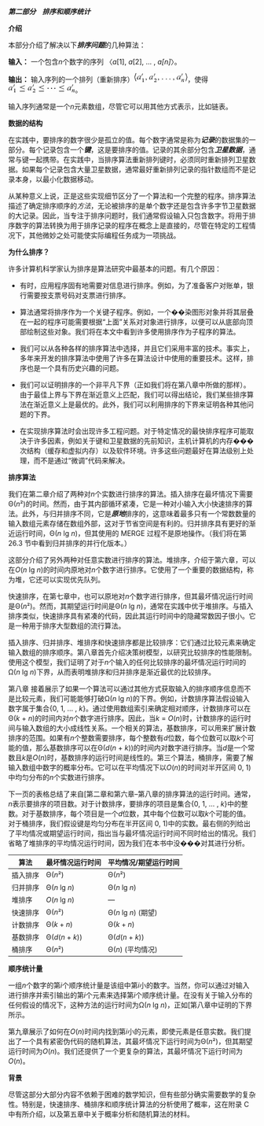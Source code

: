 ***第二部分    排序和顺序统计***

**介绍**

本部分介绍了解决以下***排序问题***的几种算法：

**输入：** 一个包含*n*个数字的序列 〈*a*[1], *a*[2], … , *a[n]*〉。

**输出：** 输入序列的一个排列（重新排序）![art](img/Art_P297a.jpg)，使得![art](img/Art_P297b.jpg)。

输入序列通常是一个*n*元素数组，尽管它可以用其他方式表示，比如链表。

**数据的结构**

在实践中，要排序的数字很少是孤立的值。每个数字通常是称为***记录***的数据集的一部分。每个记录包含一个***键***，这是要排序的值。记录的其余部分包含***卫星数据***，通常与键一起携带。在实践中，当排序算法重新排列键时，必须同时重新排列卫星数据。如果每个记录包含大量卫星数据，通常最好重新排列记录的指针数组而不是记录本身，以最小化数据移动。

从某种意义上说，正是这些实现细节区分了一个算法和一个完整的程序。排序算法描述了确定排序顺序的*方法*，无论被排序的是单个数字还是包含许多字节卫星数据的大记录。因此，当专注于排序问题时，我们通常假设输入只包含数字。将用于排序数字的算法转换为用于排序记录的程序在概念上是直接的，尽管在特定的工程情况下，其他微妙之处可能使实际编程任务成为一项挑战。

**为什么排序？**

许多计算机科学家认为排序是算法研究中最基本的问题。有几个原因：

+   有时，应用程序固有地需要对信息进行排序。例如，为了准备客户对账单，银行需要按支票号码对支票进行排序。

+   算法通常将排序作为一个关键子程序。例如，一个��染图形对象并将其层叠在一起的程序可能需要根据“上面”关系对对象进行排序，以便可以从底部向顶部绘制这些对象。我们将在本文中看到许多使用排序作为子程序的算法。

+   我们可以从各种各样的排序算法中选择，并且它们采用丰富的技术。事实上，多年来开发的排序算法中使用了许多在算法设计中使用的重要技术。这样，排序也是一个具有历史兴趣的问题。

+   我们可以证明排序的一个非平凡下界（正如我们将在第八章中所做的那样）。由于最佳上界与下界在渐近意义上匹配，我们可以得出结论，我们某些排序算法在渐近意义上是最优的。此外，我们可以利用排序的下界来证明各种其他问题的下界。

+   在实现排序算法时会出现许多工程问题。对于特定情况的最快排序程序可能取决于许多因素，例如关于键和卫星数据的先前知识，主机计算机的内存���次结构（缓存和虚拟内存）以及软件环境。许多这些问题最好在算法级别上处理，而不是通过“微调”代码来解决。

**排序算法**

我们在第二章介绍了两种对*n*个实数进行排序的算法。插入排序在最坏情况下需要Θ(*n*²)的时间。然而，由于其内部循环紧凑，它是一种对小输入大小快速排序的算法。此外，与归并排序不同，它是***原地***排序的，这意味着最多只有一个常数数量的输入数组元素存储在数组外部，这对于节省空间是有利的。归并排序具有更好的渐近运行时间，Θ(*n* lg *n*)，但其使用的 MERGE 过程不是原地操作。（我们将在第 26.3 节中看到归并排序的并行化版本。）

这部分介绍了另外两种对任意实数进行排序的算法。堆排序，介绍于第六章，可以在*O*(*n* lg *n*)的时间内原地对*n*个数字进行排序。它使用了一个重要的数据结构，称为堆，它还可以实现优先队列。

快速排序，在第七章中，也可以原地对*n*个数字进行排序，但其最坏情况运行时间是Θ(*n*²)。然而，其期望运行时间是Θ(*n* lg *n*)，通常在实践中优于堆排序。与插入排序类似，快速排序具有紧凑的代码，因此其运行时间中的隐藏常数因子很小。它是一种用于排序大型数组的流行算法。

插入排序、归并排序、堆排序和快速排序都是比较排序：它们通过比较元素来确定输入数组的排序顺序。第八章首先介绍决策树模型，以研究比较排序的性能限制。使用这个模型，我们证明了对于*n*个输入的任何比较排序的最坏情况运行时间的Ω(*n* lg *n*)下界，从而表明堆排序和归并排序是渐近最优的比较排序。

第八章 接着展示了如果一个算法可以通过其他方式获取输入的排序顺序信息而不是比较元素，我们可能能够打破Ω(*n* lg *n*)的下界。例如，计数排序算法假设输入数字属于集合{0, 1, … , *k*}。通过使用数组索引来确定相对顺序，计数排序可以在Θ(*k* + *n*)的时间内对*n*个数字进行排序。因此，当*k* = *O*(*n*)时，计数排序的运行时间与输入数组的大小成线性关系。一个相关的算法，基数排序，可以用来扩展计数排序的范围。如果有*n*个整数需要排序，每个整数有*d*位数，每个位数可以取*k*个可能的值，那么基数排序可以在Θ(*d*(*n* + *k*))的时间内对数字进行排序。当*d*是一个常数且*k*是*O*(*n*)时，基数排序的运行时间是线性的。第三个算法，桶排序，需要了解输入数组中数字的概率分布。它可以在平均情况下以*O*(*n*)的时间对半开区间 0, 1)中均匀分布的*n*个实数进行排序。

下一页的表格总结了来自[第二章和第六章–第八章的排序算法的运行时间。通常，*n*表示要排序的项目数。对于计数排序，要排序的项目是集合{0, 1, … , *k*}中的整数。对于基数排序，每个项目是一个*d*位数，其中每个位数可以取*k*个可能的值。对于桶排序，我们假设键是均匀分布在半开区间 0, 1)中的实数。最右侧的列给出了平均情况或期望运行时间，指出当与最坏情况运行时间不同时给出的情况。我们省略了堆排序的平均情况运行时间，因为我们在本书中没���对其进行分析。

| 算法 | 最坏情况运行时间 | 平均情况/期望运行时间 |
| --- | --- | --- |
| 插入排序 | Θ(*n*²) | Θ(*n*²) |
| 归并排序 | Θ(*n* lg *n*) | Θ(*n* lg *n*) |
| 堆排序 | *O*(*n* lg *n*) | — |
| 快速排序 | Θ(*n*²) | Θ(*n* lg *n*) (期望) |
| 计数排序 | Θ(*k* + *n*) | Θ(*k* + *n*) |
| 基数排序 | Θ(*d*(*n* + *k*)) | Θ(*d*(*n* + *k*)) |
| 桶排序 | Θ(*n*²) | Θ(*n*) (平均情况) |

**顺序统计量**

一组*n*个数字的第*i*个顺序统计量是该组中第*i*小的数字。当然，你可以通过对输入进行排序并索引输出的第*i*个元素来选择第*i*个顺序统计量。在没有关于输入分布的任何假设的情况下，这种方法的运行时间为Ω(*n* lg *n*)，正如[第八章中证明的下界所示。

第九章展示了如何在*O*(*n*)时间内找到第*i*小的元素，即使元素是任意实数。我们提出了一个具有紧密伪代码的随机算法，其最坏情况下运行时间为Θ(*n*²)，但其期望运行时间为*O*(*n*)。我们还提供了一个更复杂的算法，其最坏情况下运行时间为*O*(*n*)。

**背景**

尽管这部分大部分内容不依赖于困难的数学知识，但有些部分确实需要数学的复杂性。特别是，快速排序、桶排序和顺序统计算法的分析使用了概率，这在附录 C 中有所介绍，以及第五章中关于概率分析和随机算法的材料。
